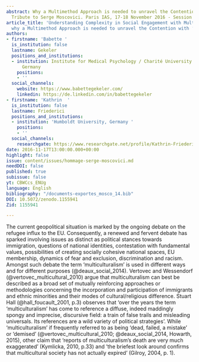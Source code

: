 ```yaml
---
abstract: Why a Multimethod Approach is needed to unravel the Contention with ‘Differences’.
  Tribute to Serge Moscovici. Paris IAS, 17-18 November 2016 - Session 4
article_title: 'Understanding Complexity in Social Engagement with Multiculturalism:
  why a Multimethod Approach is needed to unravel the Contention with ‘Differences’'
authors:
- firstname: 'Babette '
  is_institution: false
  lastname: Gekeler
  positions_and_institutions:
  - institution: Institute for Medical Psychology / Charité University Hospitals,
      Germany
    positions:
    - ''
  social_channels:
    website: https://www.babettegekeler.com/
    linkedin: https://de.linkedin.com/in/babettegekeler
- firstname: 'Kathrin  '
  is_institution: false
  lastname: Friederici
  positions_and_institutions:
  - institution: 'Humboldt University, Germany '
    positions:
    - ''
  social_channels:
    researchgate: https://www.researchgate.net/profile/Kathrin-Friederici
date: 2016-11-17T13:00:00.000+00:00
highlight: false
issue: content/issues/hommage-serge-moscovici.md
needDOI: false
published: true
subissue: false
yt: CBWCcs_ENUg
language: English
bibliography: "/documents-exportes_mosco_14.bib"
DOI: 10.5072/zenodo.1155941
Zid: 1155941

---
```

The current geopolitical situation is marked by the ongoing debate on the refugee influx to the EU. Consequently, a renewed and fervent debate has sparked involving issues as distinct as political stances towards immigration, questions of national identities, contestation with fundamental values, possibilities of creating socially cohesive national spaces, EU membership, dynamics of fear and exclusion, discrimination and racism. Amongst such debate the term ‘multiculturalism’ is used in different ways and for different purposes (@deaux_social_2014). Vertovec and Wessendorf (@vertovec_multicultural_2010) argue that multiculturalism can best be described as a broad set of mutually reinforcing approaches or methodologies concerning the incorporation and participation of immigrants and ethnic minorities and their modes of cultural/religious difference. Stuart Hall (@hall_foucault_2001, p.3) observes that ‘over the years the term ‘multiculturalism’ has come to reference a diffuse, indeed maddingly spongy and imprecise, discursive field: a train of false trails and misleading universals. Its references are a wild variety of political strategies’. While ‘multiculturalism’ if frequently referred to as being ‘dead, failed, a mistake’ or ‘demised’ (@vertovec_multicultural_2010; @deaux_social_2014, Howarth, 2015), other claim that ‘reports of multiculturalism’s death are very much exaggerated’ (Kymlicka, 2010, p.33) and ’the briefest look around confirms that multicultural society has not actually expired’ (Gilroy, 2004, p. 1).

<Youtube yt="CBWCcs_ENUg" caption="Understanding Complexity in Social Engagement with Multiculturalism"></Youtube>